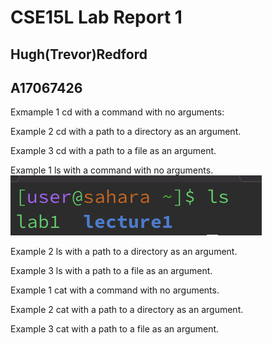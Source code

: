 # CSE15L Lab Report 1
## Hugh(Trevor)Redford
## A17067426

Exmample 1 cd with a command with no arguments:

Example 2 cd with a path to a directory as an argument.

Example 3 cd with a path to a file as an argument.

Example 1 ls with a command with no arguments.
![image](https://github.com/tredford1412/cse15l-lab-reports/blob/main/Screen%20Shot%202024-01-16%20at%206.55.32%20PM.png)

Example 2 ls with a path to a directory as an argument.

Example 3 ls with a path to a file as an argument.

Example 1 cat with a command with no arguments.

Example 2 cat with a path to a directory as an argument.

Example 3 cat with a path to a file as an argument.
